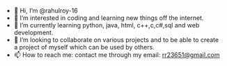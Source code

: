 - 👋 Hi, I’m @rahulroy-16
- 👀 I’m interested in coding and learning new things off the internet. 
- 🌱 I’m currently learning python, java, html, c++,c,c#,sql and web development.
- 💞️ I’m looking to collaborate on various projects and to be able to create a project of myself which can be used by others.
- 📫 How to reach me: contact me through my email: rr23651@gmail.com

<!---
rahulroy-16/rahulroy-16 is a ✨ special ✨ repository because its `README.md` (this file) appears on your GitHub profile.
You can click the Preview link to take a look at your changes.
--->
